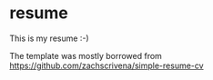 # resume
This is my resume :-)

The template was mostly borrowed from https://github.com/zachscrivena/simple-resume-cv
